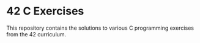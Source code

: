 # 42 C Exercises

This repository contains the solutions to various C programming exercises from the 42 curriculum.
